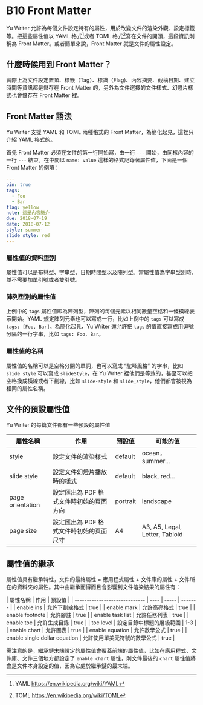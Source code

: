 # B10 Front Matter

Yu Writer 允許為每個文件設定特有的屬性，用於改變文件的渲染外觀、設定標籤等。把這些屬性值以 YAML 格式[^1]或者 TOML 格式[^2]寫在文件的開頭，這段資訊則稱為 Front Matter。或者簡單來說，Front Matter 就是文件的屬性設定。

## 什麼時候用到 Front Matter？

實際上為文件設定置頂、標籤（Tag）、標識（Flag)、內容摘要、截稿日期、建立時間等資訊都是儲存在 Front Matter 的，另外為文件選擇的文件樣式、幻燈片樣式也會儲存在 Front Matter 裡。

## Front Matter 語法

Yu Writer 支援 YAML 和 TOML 兩種格式的 Front Matter，為簡化起見，這裡只介紹 YAML 格式的。

首先 Front Matter 必須在文件的第一行開始寫，由一行 `---` 開始，由同樣內容的一行 `---` 結束。在中間以 `name: value` 這樣的格式記錄著屬性值，下面是一個 Front Matter 的例項：

```yaml
---
pin: true
tags:
  - Foo
  - Bar
flag: yellow
note: 這是內容簡介
due: 2018-07-19
date: 2018-07-12
style: summer
slide style: red
---
```

### 屬性值的資料型別

屬性值可以是布林型、字串型、日期時間型以及陣列型。當屬性值為字串型別時，並不需要加單引號或者雙引號。

### 陣列型別的屬性值

上例中的 `tags` 屬性值即為陣列型，陣列的每個元素以相同數量空格和一條橫線表示開始。YAML 規定陣列元素也可以寫成一行，比如上例中的 `tags` 可以寫成 `tags: [Foo, Bar]`。為簡化起見，Yu Writer 還允許把 `tags` 的值直接寫成用逗號分隔的一行字串，比如 `tags: Foo, Bar`。

### 屬性值的名稱

屬性值的名稱可以是空格分開的單詞，也可以寫成 “駝峰風格” 的字串，比如 `slide style` 可以寫成 `slideStyle`，在 Yu Writer 裡他們是等效的，甚至可以把空格換成橫線或者下劃線，比如 `slide-style` 和 `slide_style`，他們都會被視為相同的屬性名稱。

## 文件的預設屬性值

Yu Writer 的每篇文件都有一些預設的屬性值

| 屬性名稱           | 作用 | 預設值 | 可能的值 |
| ----------------- | ---- | ------ | ------- |
| style             | 設定文件的渲染樣式 | default | ocean，summer... |
| slide style       | 設定文件幻燈片播放時的樣式 | default | black, red... |
| page orientation  | 設定匯出為 PDF 格式文件時初始的頁面方向 | portrait | landscape |
| page size         | 設定匯出為 PDF 格式文件時初始的頁面尺寸 | A4 | A3, A5, Legal, Letter, Tabloid |

## 屬性值的繼承

屬性值具有繼承特性，文件的最終屬性 = 應用程式屬性 + 文件庫的屬性 + 文件所在的資料夾的屬性。其中由繼承而得而且會影響到文件渲染結果的屬性有：

| 屬性名稱                       | 作用 | 預設值 |
| ----------------------------- | ---- | ----- | ------- |
| enable ins                    | 允許下劃線格式             | true  |
| enable mark                   | 允許高亮格式               | true  |
| enable footnote               | 允許腳註                  | true  |
| enable task list              | 允許任務列表               | true  |
| enable toc                    | 允許生成目錄               | true  |
| toc level                     | 設定目錄中標題的層級範圍     | 1-3  |
| enable chart                  | 允許圖表                   | true  |
| enable equation               | 允許數學公式                | true |
| enable single dollar equation | 允許使用單美元符號的數學公式 | true  |

需注意的是，繼承鏈末端設定的屬性值會覆蓋前端的屬性值，比如在應用程式、文件庫、文件三個地方都設定了 `enable chart` 屬性，則文件最後的 `chart` 屬性值將會是文件本身設定的值，因為它處於繼承鏈的最末端。

[^1]: YAML https://en.wikipedia.org/wiki/YAML
[^2]: TOML https://en.wikipedia.org/wiki/TOML